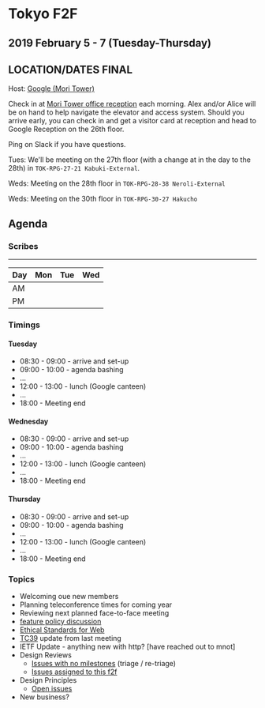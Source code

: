 # Tokyo F2F
## 2019 February 5 - 7 (Tuesday-Thursday)
## LOCATION/DATES FINAL

Host: [Google (Mori Tower)](https://goo.gl/maps/ER5NeLY1V2P2)

Check in at [Mori Tower office reception](https://www.mori.co.jp/en/office/japan/roppongihillsmt/image2.html) each morning. Alex and/or Alice will be on hand to help navigate the elevator and access system. Should you arrive early, you can check in and get a visitor card at reception and head to Google Reception on the 26th floor.

Ping on Slack if you have questions.

Tues: We'll be meeting on the 27th floor (with a change at in the day to the 28th) in `TOK-RPG-27-21 Kabuki-External`.

Weds: Meeting on the 28th floor in `TOK-RPG-28-38 Neroli-External`

Weds: Meeting on the 30th floor in `TOK-RPG-30-27 Hakucho`

## Agenda

### Scribes

----
| Day | Mon | Tue | Wed |
|-----|-----|-----|-----|
| AM  |  |  |
| PM |  |  |

### Timings

#### Tuesday

* 08:30 - 09:00 - arrive and set-up
* 09:00 - 10:00 - agenda bashing
* ...
* 12:00 - 13:00 - lunch (Google canteen)
* ...
* 18:00 - Meeting end

#### Wednesday

* 08:30 - 09:00 - arrive and set-up
* 09:00 - 10:00 - agenda bashing
* ...
* 12:00 - 13:00 - lunch (Google canteen)
* ...
* 18:00 - Meeting end

#### Thursday

* 08:30 - 09:00 - arrive and set-up
* 09:00 - 10:00 - agenda bashing
* ...
* 12:00 - 13:00 - lunch (Google canteen)
* ...
* 18:00 - Meeting end


### Topics

* Welcoming oue new members
* Planning teleconference times for coming year
* Reviewing next planned face-to-face meeting
* [feature policy discussion](https://github.com/w3c/webappsec-feature-policy/issues/193#issuecomment-459974333)
* [Ethical Standards for Web](https://docs.google.com/document/d/1tGQOFo-d849sagYDvgGzmSpPFDd_Nf47qb0FT6UjQKc/edit)
* [TC39](https://github.com/tc39/agendas/blob/master/2019/01.md) update from last meeting
* IETF Update - anything new with http? [have reached out to mnot]
* Design Reviews
  * [Issues with no milestones](https://github.com/w3ctag/design-reviews/issues?q=is%3Aopen+is%3Aissue+no%3Amilestone) (triage / re-triage)
  * [Issues assigned to this f2f](https://github.com/w3ctag/design-reviews/issues?q=is%3Aopen+is%3Aissue+milestone%3A2019-02-05-f2f)
* Design Principles
  * [Open issues](https://github.com/w3ctag/design-principles/issues)
* New business?

